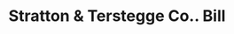 ---
doi: 10.7916/D8Z90QJP
date_other: '1900'
date_other_textual: 1900-1909
form: printed ephemera
genre:
- Invoices
name:
- Stratton & Terstegge Co.
object_in_context_url: https://biggert.cul.columbia.edu/items/view/ave_biggert_01763
subject_hierarchical_geographic:
- Louisville, Kentucky, United States
subject_name:
- Stratton & Terstegge Co.
title: Stratton & Terstegge Co.. Bill
sort_title: Stratton & Terstegge Co.. Bill
call_number: ave_biggert_01763
coordinates:
- 38.22533333333334,-85.74166666666667
pid: ave_biggert_01763
identifiers: ave_biggert_01763
thumbnail: false
permalink: /biggert/ave_biggert_01763/
layout: iiif-image-page
---